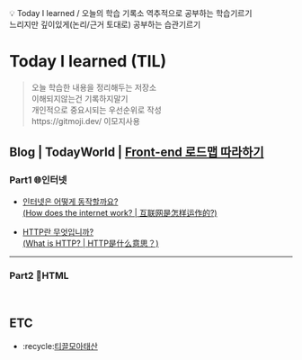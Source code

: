 :bulb: Today I learned / 오늘의 학습 기록소
역추적으로 공부하는 학습기르기<br>
느리지만 깊이있게(논리/근거 토대로) 공부하는 습관기르기

# Today I learned (TIL)


<blockquote>
<p> 
오늘 학습한 내용을 정리해두는 저장소<br>
이해되지않는건 기록하지말기 <br>
개인적으로 중요시되는 우선순위로 작성 <br>
https://gitmoji.dev/  이모지사용<br>
</blockquote>




<h2>Blog | TodayWorld | <a href="https://roadmap.sh/frontend">Front-end 로드맵 따라하기</a></h2>
  <h3>Part1 🌐인터넷</h3>
 <ul>
  <li><a href="https://luckyjek.tistory.com/62?category=1243491">인터넷은 어떻게 동작할까요?
<br>(How does the internet work? | 互联网是怎样运作的?)</a></li>
 </ul>  
  <ul>
  <li><a href="https://luckyjek.tistory.com/59?category=1243491">HTTP란 무엇입니까?
<br>(What is HTTP? | HTTP是什么意思？)</a></li>
 </ul>  
  <hr/>
 <h3>Part2 📝HTML</h3>







<br/>
<h2>ETC</h2>
<ul>
 <li>:recycle:<a href="">티끌모아태산<a></li>
</ul>
